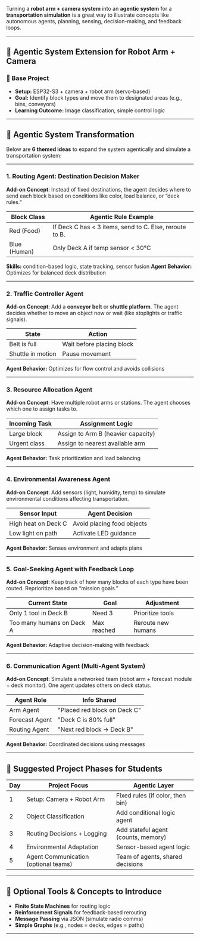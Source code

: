  Turning a **robot arm + camera system** into an **agentic system** for a **transportation simulation** is a great way to illustrate concepts like autonomous agents, planning, sensing, decision-making, and feedback loops.

---

## 🧠 Agentic System Extension for Robot Arm + Camera

### 🎯 Base Project

* **Setup:** ESP32-S3 + camera + robot arm (servo-based)
* **Goal:** Identify block types and move them to designated areas (e.g., bins, conveyors)
* **Learning Outcome:** Image classification, simple control logic

---

## 🧭 Agentic System Transformation

Below are **6 themed ideas** to expand the system agentically and simulate a transportation system:

---

### 1. **Routing Agent: Destination Decision Maker**

**Add-on Concept**: Instead of fixed destinations, the agent decides where to send each block based on conditions like color, load balance, or “deck rules.”

| Block Class  | Agentic Rule Example                                    |
| ------------ | ------------------------------------------------------- |
| Red (Food)   | If Deck C has < 3 items, send to C. Else, reroute to B. |
| Blue (Human) | Only Deck A if temp sensor < 30°C                       |

**Skills:** condition-based logic, state tracking, sensor fusion
**Agent Behavior:** Optimizes for balanced deck distribution

---

### 2. **Traffic Controller Agent**

**Add-on Concept**: Add a **conveyor belt** or **shuttle platform**. The agent decides whether to move an object now or wait (like stoplights or traffic signals).

| State             | Action                    |
| ----------------- | ------------------------- |
| Belt is full      | Wait before placing block |
| Shuttle in motion | Pause movement            |

**Agent Behavior:** Optimizes for flow control and avoids collisions

---

### 3. **Resource Allocation Agent**

**Add-on Concept**: Have multiple robot arms or stations. The agent chooses which one to assign tasks to.

| Incoming Task | Assignment Logic                   |
| ------------- | ---------------------------------- |
| Large block   | Assign to Arm B (heavier capacity) |
| Urgent class  | Assign to nearest available arm    |

**Agent Behavior:** Task prioritization and load balancing

---

### 4. **Environmental Awareness Agent**

**Add-on Concept**: Add sensors (light, humidity, temp) to simulate environmental conditions affecting transportation.

| Sensor Input        | Agent Decision             |
| ------------------- | -------------------------- |
| High heat on Deck C | Avoid placing food objects |
| Low light on path   | Activate LED guidance      |

**Agent Behavior:** Senses environment and adapts plans

---

### 5. **Goal-Seeking Agent with Feedback Loop**

**Add-on Concept**: Keep track of how many blocks of each type have been routed. Reprioritize based on “mission goals.”

| Current State             | Goal        | Adjustment         |
| ------------------------- | ----------- | ------------------ |
| Only 1 tool in Deck B     | Need 3      | Prioritize tools   |
| Too many humans on Deck A | Max reached | Reroute new humans |

**Agent Behavior:** Adaptive decision-making with feedback

---

### 6. **Communication Agent (Multi-Agent System)**

**Add-on Concept**: Simulate a networked team (robot arm + forecast module + deck monitor). One agent updates others on deck status.

| Agent Role     | Info Shared                  |
| -------------- | ---------------------------- |
| Arm Agent      | "Placed red block on Deck C" |
| Forecast Agent | "Deck C is 80% full"         |
| Routing Agent  | "Next red block → Deck B"    |

**Agent Behavior:** Coordinated decisions using messages

---

## 🧱 Suggested Project Phases for Students

| Day | Project Focus                        | Agentic Layer                       |
| --- | ------------------------------------ | ----------------------------------- |
| 1   | Setup: Camera + Robot Arm            | Fixed rules (if color, then bin)    |
| 2   | Object Classification                | Add conditional logic agent         |
| 3   | Routing Decisions + Logging          | Add stateful agent (counts, memory) |
| 4   | Environmental Adaptation             | Sensor-based agent logic            |
| 5   | Agent Communication (optional teams) | Team of agents, shared decisions    |

---

## 🧰 Optional Tools & Concepts to Introduce

* **Finite State Machines** for routing logic
* **Reinforcement Signals** for feedback-based rerouting
* **Message Passing** via JSON (simulate radio comms)
* **Simple Graphs** (e.g., nodes = decks, edges = paths)

---
